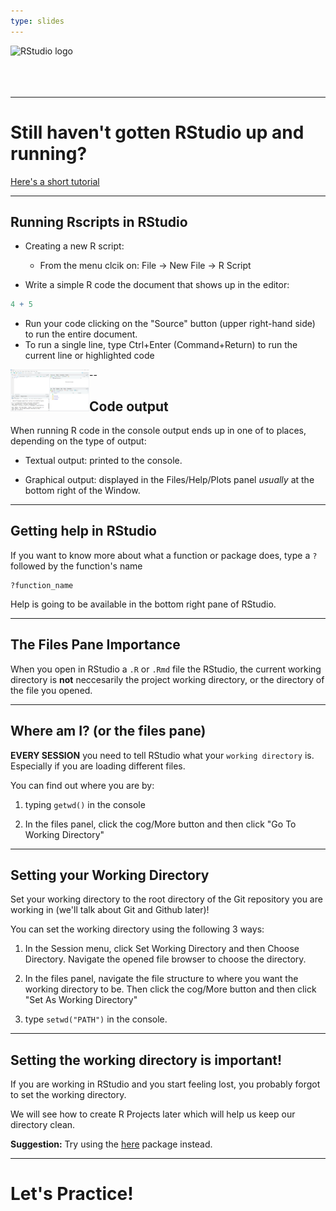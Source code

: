 ```yaml
---
type: slides
---
```


<div><img src="https://upload.wikimedia.org/wikipedia/commons/thumb/d/d0/RStudio_logo_flat.svg/1920px-RStudio_logo_flat.svg.png" alt="RStudio logo" width="25%" align="left"></div>
<br><br><br><br>

---

# Still haven't gotten RStudio up and running?

[Here's a short tutorial](https://rstudio-education.github.io/hopr/starting.html)

---

## Running Rscripts in RStudio

- Creating a new R script: 
  * From the menu clcik on: 
      File -> New File -> R Script

- Write a simple R code the document that shows up in the editor:
```r
4 + 5
```

- Run your code clicking on the "Source" button (upper right-hand side) to run the entire document.
- To run a single line, type Ctrl+Enter (Command+Return) to run the current line or highlighted code

<div><img src="static/module2/LeapFROGS_02_01_Rstudio_screenshot.png" alt="RStudio screenshot" width="25%" align="left"></div>

--

## Code output

When running R code in the console output ends up in one of to places, depending on the type of output:

* Textual output: printed to the console.

* Graphical output: displayed in the Files/Help/Plots panel *usually* at the bottom right of the Window.

---

## Getting help in RStudio

If you want to know more about what a function or package does, type a `?` followed by the function's name

```
?function_name
```

Help is going to be available in the bottom right pane of RStudio.

---

## The Files Pane Importance

When you open in RStudio a `.R` or `.Rmd` file the RStudio, the current working directory is **not** neccesarily the project working directory, or the directory of the file you opened.

---

## Where am I? (or the files pane)

**EVERY SESSION** you need to tell RStudio what your `working directory` is. Especially if you are loading different files.

You can find out where you are by:

1. typing `getwd()` in the console

2. In the files panel, click the cog/More button and then click "Go To Working Directory"

---

## Setting your Working Directory

Set your working directory to the root directory of the Git repository you are working in (we'll talk about Git and Github later)!

You can set the working directory using the following 3 ways:

1. In the Session menu, click Set Working Directory and then Choose Directory. Navigate the opened file browser to choose the directory. 

2. In the files panel, navigate the file structure to where you want the working directory to be. Then click the cog/More button and then click "Set As Working Directory"

3. type `setwd("PATH")` in the console.

---

## Setting the working directory is important!

If you are working in RStudio and you start feeling lost, you probably forgot to set the working directory.

We will see how to create R Projects later which will help us keep our directory clean.

**Suggestion:** Try using the [here](https://github.com/jennybc/here_here) package instead.

---

# Let's Practice!
